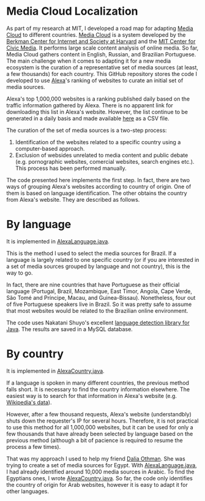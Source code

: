 Media Cloud Localization
========================

As part of my research at MIT, I developed a road map for adapting [Media Cloud](http://www.mediacloud.org) to different countries. [Media Cloud](http://www.mediacloud.org) is a system developed by the [Berkman Center for Internet and Society at Harvard](http://berkman.harvard.edu) and the [MIT Center for Civic Media](http://civic.mit.edu). It performs large scale content analysis of online media. So far, Media Cloud gathers content in English, Russian, and Brazilian Portuguese. The main challenge when it comes to adapting it for a new media ecosystem is the curation of a representative set of media sources (at least, a few thousands) for each country. This GitHub repository stores the code I developed to use [Alexa](http://www.alexa.com)'s ranking of websites to curate an initial set of media sources.

Alexa's top 1,000,000 websites is a ranking published daily based on the traffic information gathered by Alexa. There is no apparent link for downloading this list in Alexa's website. However, the list continue to be generated in a daily basis and made available [here](http://s3.amazonaws.com/alexa-static/top-1m.csv.zip) as a CSV file.

The curation of the set of media sources is a two-step process:
1. Identification of the websites related to a specific country using a computer-based approach.
2. Exclusion of websides unrelated to media content and public debate (e.g. pornographic websites, comercial websites, search engines etc.). This process has been performed manually.

The code presented here implements the first step. In fact, there are two ways of grouping Alexa's websites according to country of origin. One of them is based on language identification. The other obtains the country from Alexa's website. They are described as follows.

# By language

It is implemented in [AlexaLanguage.java](AlexaLanguage.java).

This is the method I used to select the media sources for Brazil. If a language is largely related to one specific country (or if you are interested in a set of media sources grouped by language and not country), this is the way to go.

In fact, there are nine countries that have Portuguese as their official language (Portugal, Brazil, Mozambique, East Timor, Angola, Cape Verde, São Tomé and Príncipe, Macau, and Guinea-Bissau). Nonetheless, four out of five Portuguese speakers live in Brazil. So it was pretty safe to assume that most websites would be related to the Brazilian online environment.

The code uses Nakatani Shuyo's excellent [language detection library for Java](https://code.google.com/p/language-detection/). The results are saved in a MySQL database.

# By country

It is implemented in [AlexaCountry.java](AlexaCountry.java).

If a language is spoken in many different countries, the previous method falls short. It is necessary to find the country information elsewhere. The easiest way is to search for that information in Alexa's website (e.g. [Wikipedia's data](http://www.alexa.com/siteinfo/wikipedia.org)).

However, after a few thousand requests, Alexa's website (understandbly) shuts down the requester's IP for several hours. Therefore, it is not practical to use this method for all 1,000,000 websites, but it can be used for only a few thousands that have already been selected by language based on the previous method (although a bit of pacience is required to resume the process a few times).

That was my approach I used to help my friend [Dalia Othman](https://twitter.com/DaliaOthman). She was trying to create a set of media sources for Egypt. With [AlexaLanguage.java](AlexaLanguage.java), I had already identified around 10,000 media sources in Arabic. To find the Egyptians ones, I wrote [AlexaCountry.java](AlexaCountry.java). So far, the code only identifies the country of origin for Arab websites, however it is easy to adapt it for other languages.
